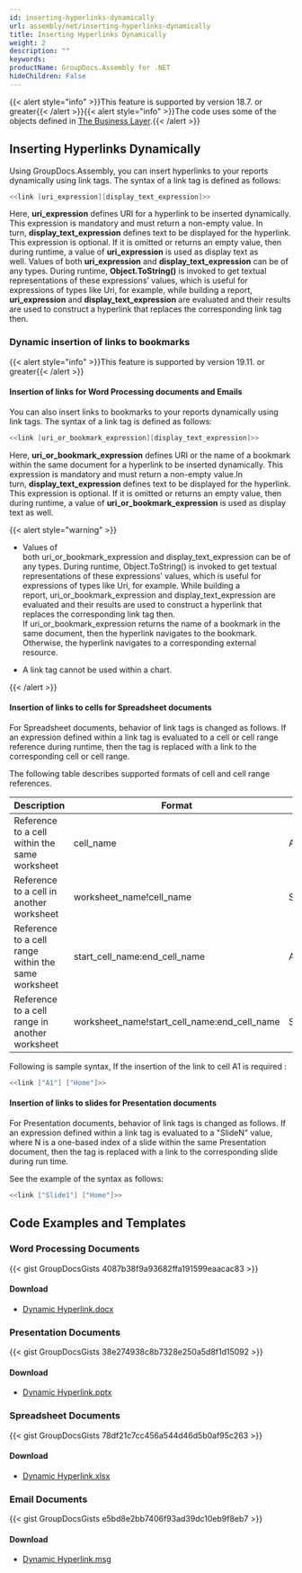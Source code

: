 ```yaml
---
id: inserting-hyperlinks-dynamically
url: assembly/net/inserting-hyperlinks-dynamically
title: Inserting Hyperlinks Dynamically
weight: 2
description: ""
keywords: 
productName: GroupDocs.Assembly for .NET
hideChildren: False
---
```

{{< alert style="info" >}}This feature is supported by version 18.7. or greater{{< /alert >}}{{< alert style="info" >}}The code uses some of the objects defined in [The Business Layer](https://docs.groupdocs.com/assembly/net/the-business-layer/).{{< /alert >}}

## Inserting Hyperlinks Dynamically

Using GroupDocs.Assembly, you can insert hyperlinks to your reports dynamically using link tags. The syntax of a link tag is defined as follows:

```csharp
<<link [uri_expression][display_text_expression]>>
```

Here, **uri\_expression** defines URI for a hyperlink to be inserted dynamically. This expression is mandatory and must return a non-empty value. In turn, **display\_text\_expression** defines text to be displayed for the hyperlink. This expression is optional. If it is omitted or returns an empty value, then during runtime, a value of **uri\_expression** is used as display text as well. Values of both **uri\_expression** and **display\_text\_expression** can be of any types. During runtime, **Object.ToString()** is invoked to get textual representations of these expressions’ values, which is useful for expressions of types like Uri, for example, while building a report, **uri\_expression** and **display\_text\_expression** are evaluated and their results are used to construct a hyperlink that replaces the corresponding link tag then.

### Dynamic insertion of links to bookmarks 

{{< alert style="info" >}}This feature is supported by version 19.11. or greater{{< /alert >}}

#### Insertion of links for Word Processing documents and Emails

You can also insert links to bookmarks to your reports dynamically using link tags. The syntax of a link tag is defined as follows:

```csharp
<<link [uri_or_bookmark_expression][display_text_expression]>>
```

Here, **uri\_or\_bookmark\_expression** defines URI or the name of a bookmark within the same document for a hyperlink to be inserted dynamically. This expression is mandatory and must return a non-empty value.In turn, **display\_text\_expression** defines text to be displayed for the hyperlink. This expression is optional. If it is omitted or returns an empty value, then during runtime, a value of **uri\_or\_bookmark\_expression** is used as display text as well.

{{< alert style="warning" >}}

* Values of both uri_or_bookmark_expression and display_text_expression can be of any types. During runtime, Object.ToString() is invoked to get textual representations of these expressions’ values, which is useful for expressions of types like Uri, for example. While building a report, uri_or_bookmark_expression and display_text_expression are evaluated and their results are used to construct a hyperlink that replaces the corresponding link tag then. If uri_or_bookmark_expression returns the name of a bookmark in the same document, then the hyperlink navigates to the bookmark. Otherwise, the hyperlink navigates to a corresponding external resource.

* A link tag cannot be used within a chart.

{{< /alert >}}

#### Insertion of links to cells for Spreadsheet documents

For Spreadsheet documents, behavior of link tags is changed as follows. If an expression defined within a link tag is evaluated to a cell or cell range reference during runtime, then the tag is replaced with a link to the corresponding cell or cell range.

The following table describes supported formats of cell and cell range references.

| Description | Format | Example |
| --- | --- | --- |
| Reference to a cell within the same worksheet | cell\_name | A1 |
| Reference to a cell in another worksheet | worksheet\_name!cell\_name | Sheet1!A1 |
| Reference to a cell range within the same worksheet | start\_cell\_name:end\_cell\_name | A1:B2 |
| Reference to a cell range in another worksheet | worksheet\_name!start\_cell\_name:end\_cell\_name | Sheet1!A1:B2 |

Following is sample syntax, If the insertion of the link to cell A1 is required :

```csharp
<<link ["A1"] ["Home"]>>
```

#### Insertion of links to slides for Presentation documents

For Presentation documents, behavior of link tags is changed as follows. If an expression defined within a link tag is evaluated to a "SlideN" value, where N is a one-based index of a slide within the same Presentation document, then the tag is replaced with a link to the corresponding slide during run time.

See the example of the syntax as follows:

```csharp
<<link ["Slide1"] ["Home"]>>
```

## Code Examples and Templates

### Word Processing Documents

{{< gist GroupDocsGists 4087b38f9a93682ffa191599eaacac83 >}}

#### Download

*   [Dynamic Hyperlink.docx](https://github.com/groupdocs-assembly/GroupDocs.Assembly-for-.NET/blob/master/Examples/Data/Source/Word%20Templates/Dynamic%20Hyperlink.docx)

### Presentation Documents 

{{< gist GroupDocsGists 38e274938c8b7328e250a5d8f1d15092 >}}

#### Download

*   [Dynamic Hyperlink.pptx](https://github.com/groupdocs-assembly/GroupDocs.Assembly-for-.NET/blob/master/Examples/Data/Source/Presentation%20Templates/Dynamic%20Hyperlink.pptx)

### Spreadsheet Documents 

{{< gist GroupDocsGists 78df21c7cc456a544d46d5b0af95c263 >}}

#### Download

*   [Dynamic Hyperlink.xlsx](https://github.com/groupdocs-assembly/GroupDocs.Assembly-for-.NET/blob/master/Examples/Data/Source/Spreadsheet%20Templates/Dynamic%20Hyperlink.xlsx)

### Email Documents

{{< gist GroupDocsGists e5bd8e2bb7406f93ad39dc10eb9f8eb7 >}}

#### Download

*   [Dynamic Hyperlink.msg](https://github.com/groupdocs-assembly/GroupDocs.Assembly-for-.NET/blob/master/Examples/Data/Source/Email%20Templates/Dynamic%20Hyperlink.msg)
